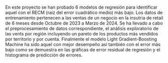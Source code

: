 En este proyecto se han probado 6 modelos de regresión para identificar aquel con el RECM (raíz del error cuadrático medio) más bajo. Los datos de entrenamiento pertenecen a las ventas de un negocio en la insutria de retail de 6 meses desde Octubre de 2023 a Marzo de 2024.
Se ha llevado a cabo el preprocesamiento de datos correspondiente, el análisis exploratorio de las vents por región incluyendo un pareto de los productos más vendidos por territorio y por cuenta. Finalmente el modelo Light Gradient-Boosting Machine ha sido aquel con mejor
desempeño así  también con el error más bajo como se demuestra en las gráficas de error residual de regresión y el histograma de predicción de errores.

